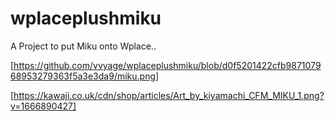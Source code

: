 # wplaceplushmiku
A Project to put Miku onto Wplace..

[https://github.com/vvyage/wplaceplushmiku/blob/d0f5201422cfb987107968953279363f5a3e3da9/miku.png]

[https://kawaji.co.uk/cdn/shop/articles/Art_by_kiyamachi_CFM_MIKU_1.png?v=1666890427]
